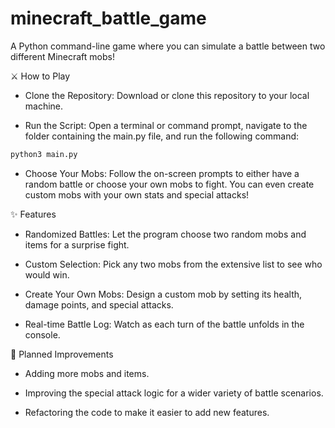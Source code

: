 # minecraft_battle_game

A Python command-line game where you can simulate a battle between two different Minecraft mobs!

⚔️ How to Play

- Clone the Repository: Download or clone this repository to your local machine.

- Run the Script: Open a terminal or command prompt, navigate to the folder containing the main.py file, and run the following command:

```python
python3 main.py
```

- Choose Your Mobs: Follow the on-screen prompts to either have a random battle or choose your own mobs to fight. You can even create custom mobs with your own stats and special attacks!

✨ Features

- Randomized Battles: Let the program choose two random mobs and items for a surprise fight.

- Custom Selection: Pick any two mobs from the extensive list to see who would win.

- Create Your Own Mobs: Design a custom mob by setting its health, damage points, and special attacks.

- Real-time Battle Log: Watch as each turn of the battle unfolds in the console.

📝 Planned Improvements

- Adding more mobs and items.

- Improving the special attack logic for a wider variety of battle scenarios.

- Refactoring the code to make it easier to add new features.
